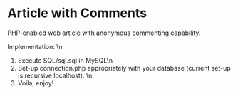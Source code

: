 # Article with Comments
PHP-enabled web article with anonymous commenting capability. 

Implementation: \n
1) Execute SQL/sql.sql in MySQL\n
2) Set-up connection.php appropriately with your database (current set-up is recursive localhost). \n
3) Voila, enjoy! 
